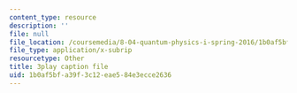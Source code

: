 ```yaml
---
content_type: resource
description: ''
file: null
file_location: /coursemedia/8-04-quantum-physics-i-spring-2016/1b0af5bfa39f3c12eae584e3ecce2636_qP6y2edM6Ms.srt
file_type: application/x-subrip
resourcetype: Other
title: 3play caption file
uid: 1b0af5bf-a39f-3c12-eae5-84e3ecce2636
---
```

